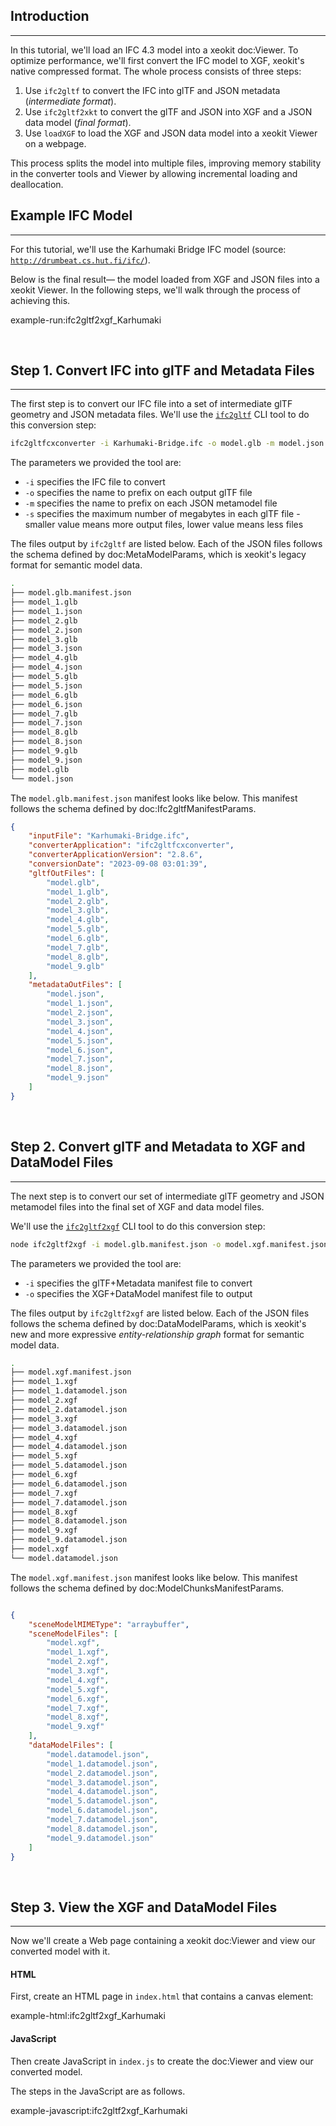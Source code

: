 ## Introduction 

---

In this tutorial, we'll load an IFC 4.3 model into a xeokit doc:Viewer. To optimize performance, we'll first 
convert the IFC model to XGF, xeokit's native compressed format. The whole process consists of three steps:
1. Use `ifc2gltf` to convert the IFC into glTF and JSON metadata (*intermediate format*).
2. Use `ifc2gltf2xkt` to convert the glTF and JSON into XGF and a JSON data model (*final format*).
3. Use `loadXGF` to load the XGF and JSON data model into a xeokit Viewer on a webpage.

This process splits the model into multiple files, improving memory stability in the converter tools and 
Viewer by allowing incremental loading and deallocation.

## Example IFC Model
---

For this tutorial, we'll use the Karhumaki Bridge IFC model (source: [`http://drumbeat.cs.hut.fi/ifc/`](http://drumbeat.cs.hut.fi/ifc/)).

Below is the final result— the model loaded from XGF and JSON files into a xeokit Viewer.
In the following steps, we'll walk through the process of achieving this.

example-run:ifc2gltf2xgf_Karhumaki

<br>

## Step 1. Convert IFC into glTF and Metadata Files

---

The first step is to convert our IFC file into a set of intermediate glTF geometry and JSON metadata files. We'll use 
the [`ifc2gltf`]()
CLI tool to do this conversion step:

```bash
ifc2gltfcxconverter -i Karhumaki-Bridge.ifc -o model.glb -m model.json -s 100
```

The parameters we provided the tool are:

- `-i` specifies the IFC file to convert
- `-o` specifies the name to prefix on each output glTF file
- `-m` specifies the name to prefix on each JSON metamodel file
- `-s` specifies the maximum number of megabytes in each glTF file - smaller value means more output files, lower value
  means less files

The files output by `ifc2gltf` are listed below. Each of the JSON files follows the schema defined
by doc:MetaModelParams, which is xeokit's legacy format for semantic model data.

```bash
.
├── model.glb.manifest.json
├── model_1.glb
├── model_1.json
├── model_2.glb
├── model_2.json
├── model_3.glb
├── model_3.json
├── model_4.glb
├── model_4.json
├── model_5.glb
├── model_5.json
├── model_6.glb
├── model_6.json
├── model_7.glb
├── model_7.json
├── model_8.glb
├── model_8.json
├── model_9.glb
├── model_9.json
├── model.glb
└── model.json
```

The `model.glb.manifest.json` manifest looks like below. This manifest follows the schema defined by doc:Ifc2gltfManifestParams. 

```json
{
    "inputFile": "Karhumaki-Bridge.ifc",
    "converterApplication": "ifc2gltfcxconverter",
    "converterApplicationVersion": "2.8.6",
    "conversionDate": "2023-09-08 03:01:39",
    "gltfOutFiles": [
        "model.glb",
        "model_1.glb",
        "model_2.glb",
        "model_3.glb",
        "model_4.glb",
        "model_5.glb",
        "model_6.glb",
        "model_7.glb",
        "model_8.glb",
        "model_9.glb"
    ],
    "metadataOutFiles": [
        "model.json",
        "model_1.json",
        "model_2.json",
        "model_3.json",
        "model_4.json",
        "model_5.json",
        "model_6.json",
        "model_7.json",
        "model_8.json",
        "model_9.json"
    ]
}
```

<br>

## Step 2. Convert glTF and Metadata to XGF and DataModel Files

---

The next step is to convert our set of intermediate glTF geometry and JSON metamodel files into the final set of XGF and data model files. 

We'll use the [`ifc2gltf2xgf`]()
CLI tool to do this conversion step:

```bash
node ifc2gltf2xgf -i model.glb.manifest.json -o model.xgf.manifest.json
```

The parameters we provided the tool are:

- `-i` specifies the glTF+Metadata manifest file to convert
- `-o` specifies the XGF+DataModel manifest file to output

The files output by `ifc2gltf2xgf` are listed below. Each of the JSON files follows the schema defined
by doc:DataModelParams, which is xeokit's new and more expressive *entity-relationship graph* format for semantic model data.

```bash
.
├── model.xgf.manifest.json
├── model_1.xgf
├── model_1.datamodel.json
├── model_2.xgf
├── model_2.datamodel.json
├── model_3.xgf
├── model_3.datamodel.json
├── model_4.xgf
├── model_4.datamodel.json
├── model_5.xgf
├── model_5.datamodel.json
├── model_6.xgf
├── model_6.datamodel.json
├── model_7.xgf
├── model_7.datamodel.json
├── model_8.xgf
├── model_8.datamodel.json
├── model_9.xgf
├── model_9.datamodel.json
├── model.xgf
└── model.datamodel.json
```

The `model.xgf.manifest.json` manifest looks like below. This manifest follows the schema defined by doc:ModelChunksManifestParams.

```json

{
    "sceneModelMIMEType": "arraybuffer",
    "sceneModelFiles": [
        "model.xgf",
        "model_1.xgf",
        "model_2.xgf",
        "model_3.xgf",
        "model_4.xgf",
        "model_5.xgf",
        "model_6.xgf",
        "model_7.xgf",
        "model_8.xgf",
        "model_9.xgf"
    ],
    "dataModelFiles": [
        "model.datamodel.json",
        "model_1.datamodel.json",
        "model_2.datamodel.json",
        "model_3.datamodel.json",
        "model_4.datamodel.json",
        "model_5.datamodel.json",
        "model_6.datamodel.json",
        "model_7.datamodel.json",
        "model_8.datamodel.json",
        "model_9.datamodel.json"
    ]
}
```

<br>

## Step 3. View the XGF and DataModel Files

---

Now we'll create a Web page containing a xeokit doc:Viewer and view our converted model with it.

#### HTML

First, create an HTML page in `index.html` that contains a canvas element:

example-html:ifc2gltf2xgf_Karhumaki

#### JavaScript

Then create JavaScript in `index.js` to create the doc:Viewer and view our converted model.

The steps in the JavaScript are as follows.

example-javascript:ifc2gltf2xgf_Karhumaki
